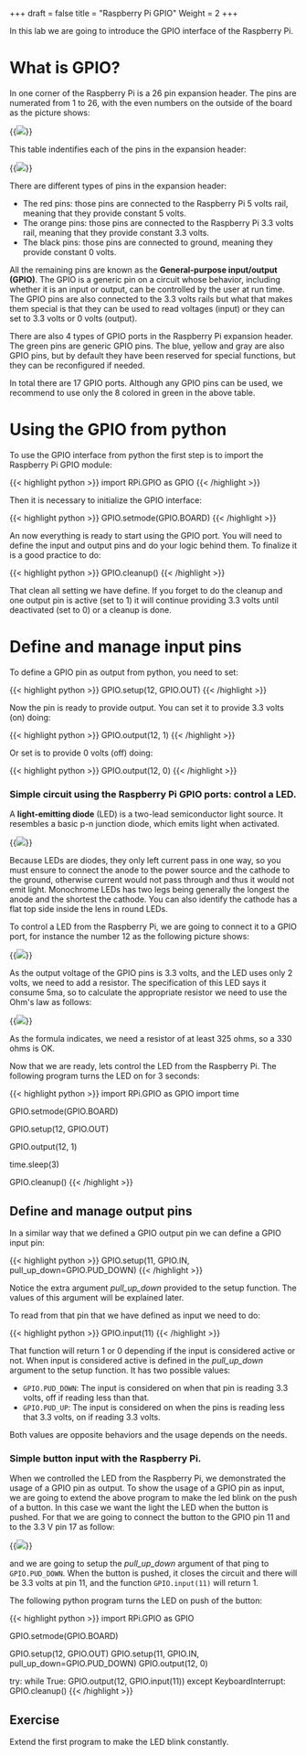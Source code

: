 +++
draft = false
title = "Raspberry Pi GPIO"
Weight = 2
+++

In this lab we are going to introduce the GPIO interface of the Raspberry Pi.

# What is GPIO?
In one corner of the Raspberry Pi is a 26 pin expansion header. The pins are numerated from 1 to 26, with the even numbers on the outside of the board as the picture shows:

{{<img src="/images/expansionHeader.png">}}

This table indentifies  each of the pins in the expansion header:

{{<img src="/images/pins.png">}}

There are different types of pins in the expansion header:

* The red pins: those pins are connected to the Raspberry Pi 5 volts rail, meaning that they provide constant 5 volts.
* The orange pins: those pins are connected to the Raspberry Pi 3.3 volts rail, meaning that they provide constant 3.3 volts.
* The black pins: those pins are connected to ground, meaning they provide constant 0 volts.

All the remaining pins are known as the **General-purpose input/output (GPIO)**. The GPIO is a generic pin on a circuit whose behavior, including whether it is an input or output, can be controlled by the user at run time. The GPIO pins are also connected to the 3.3 volts rails but what that makes them special is that they can be used to read voltages (input) or they can set to 3.3 volts or 0 volts (output).

There are also 4 types of GPIO ports in the Raspberry Pi expansion header. The green pins are generic GPIO pins. The blue, yellow and gray are also GPIO pins, but by default they have been reserved for special functions, but they can be reconfigured if needed. 

In total there are 17 GPIO ports. Although any GPIO pins can be used, we recommend to use only the 8 colored in green in the above table.

# Using the GPIO from python

To use the GPIO interface from python the first step is to import the Raspberry Pi GPIO module:

{{< highlight python >}}
import RPi.GPIO as GPIO
{{< /highlight >}}

Then it is necessary to initialize the GPIO interface:

{{< highlight python >}}
GPIO.setmode(GPIO.BOARD)
{{< /highlight >}}

An now everything is ready to start using the GPIO port. You will need to define the input and output pins and do your logic behind them. To finalize it is a good practice to do:

{{< highlight python >}}
GPIO.cleanup()
{{< /highlight >}}

That clean all setting we have define. If you forget to do the cleanup and one output pin is active (set to 1) it will continue providing 3.3 volts until deactivated (set to 0) or a cleanup is done.

# Define and manage input pins

To define a GPIO pin as output from python, you need to set:

{{< highlight python >}}
GPIO.setup(12, GPIO.OUT)
{{< /highlight >}}

Now the pin is ready to provide output. You can set it to provide 3.3 volts (on) doing:

{{< highlight python >}}
GPIO.output(12, 1)
{{< /highlight >}}

Or set is to provide 0 volts (off) doing:

{{< highlight python >}}
GPIO.output(12, 0)
{{< /highlight >}}

### Simple circuit using the Raspberry Pi GPIO ports: control a LED. 

A **light-emitting diode** (LED) is a two-lead semiconductor light source. It resembles a basic p-n junction diode, which emits light when activated.

{{<img src="/images/led.png">}}

Because LEDs are diodes, they only left current pass in one way, so you must ensure to connect the anode to the power source and the cathode to the ground, otherwise current would not pass through and thus it would not emit light. Monochrome LEDs has two legs being generally the longest the anode and the shortest the cathode. You can also identify the cathode has a flat top side inside the lens in round LEDs.

To control a LED from the Raspberry Pi, we are going to connect it to a GPIO port, for instance the number 12 as the following picture shows:

{{<img src="/images/ledCircuit.png">}}

As the output voltage of the GPIO pins is 3.3 volts, and the LED uses only 2 volts, we need to add a resistor. The specification of this LED says it consume 5ma, so to calculate the appropriate resistor we need to use the Ohm's law as follows:

{{<img src="/images/ohmnLed.png">}}

As the formula indicates, we need a resistor of at least 325 ohms, so a 330 ohms is OK.

Now that we are ready, lets control the LED from the Raspberry Pi. The following program turns the LED on for 3 seconds:

{{< highlight python >}}
import RPi.GPIO as GPIO
import time

GPIO.setmode(GPIO.BOARD)

GPIO.setup(12, GPIO.OUT)

GPIO.output(12, 1)

time.sleep(3)

GPIO.cleanup()
{{< /highlight >}}


## Define and manage output pins

In a similar way that we defined a GPIO output pin we can define a GPIO input pin:

{{< highlight python >}}
GPIO.setup(11, GPIO.IN, pull_up_down=GPIO.PUD_DOWN)
{{< /highlight >}}

Notice the extra argument *pull_up_down* provided to the setup function. The values of this argument will be explained later.

To read from that pin that we have defined as input we need to do:

{{< highlight python >}}
GPIO.input(11)
{{< /highlight >}}

That function will return 1 or 0 depending if the input is considered active or not. When input is considered active is defined in the *pull_up_down* argument to the setup function. It has two possible values:

* `GPIO.PUD_DOWN`: The input is considered on when that pin is reading 3.3 volts, off if reading less than that.
* `GPIO.PUD_UP`: The input is considered on when the pins is reading less that 3.3 volts, on if reading 3.3 volts.

Both values are opposite behaviors and the usage depends on the needs. 

### Simple button input with the Raspberry Pi.

When we controlled the LED from the Raspberry Pi, we demonstrated the usage of a GPIO pin as output. To show the usage of a GPIO pin as input, we are going to extend the above program to make the led blink on the push of a button. In this case we want the light the LED when the button is pushed. For that we are going to connect the button to the GPIO pin 11 and to the 3.3 V pin 17 as follow:

{{<img src="/images/button.png">}}

and we are going to setup the *pull_up_down* argument of that ping to `GPIO.PUD_DOWN`. When the button is pushed, it closes the circuit and there will be 3.3 volts at pin 11, and the function `GPIO.input(11)` will return 1.

The following python program turns the LED on push of the button:

{{< highlight python >}}
import RPi.GPIO as GPIO

GPIO.setmode(GPIO.BOARD)

GPIO.setup(12, GPIO.OUT)
GPIO.setup(11, GPIO.IN, pull_up_down=GPIO.PUD_DOWN)
GPIO.output(12, 0)

try:
	while True:
		GPIO.output(12, GPIO.input(11))
except KeyboardInterrupt:
	GPIO.cleanup()
{{< /highlight >}}

## Exercise
Extend the first program to make the LED blink constantly.
